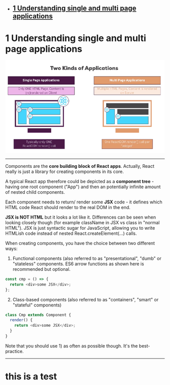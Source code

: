 - ## [1 Understanding single and multi page applications](#1_understanding_single_and_multi_page_applications)

# <a name="1_understanding_single_and_multi_page_applications"></a>1 Understanding single and multi page applications

![single-&-multipage-apps](./images/single-&-multipage-apps.png)

---

Components are the **core building block of React apps**. Actually, React really is just a library for creating components in its core.

A typical React app therefore could be depicted as a **component tree** - having one root component ("App") and then an potentially infinite amount of nested child components.

Each component needs to return/ render some **JSX** code - it defines which HTML code React should render to the real DOM in the end.

**JSX is NOT HTML** but it looks a lot like it. Differences can be seen when looking closely though (for example className in JSX vs class in "normal HTML"). JSX is just syntactic sugar for JavaScript, allowing you to write HTMLish code instead of nested React.createElement(...) calls.

When creating components, you have the choice between two different ways:

1. Functional components (also referred to as "presentational", "dumb" or "stateless" components. ES6 arrow functions as shown here is recommended but optional.

```js
const cmp = () => {
  return <div>some JSX</div>;
};
```

2. Class-based components (also referred to as "containers", "smart" or "stateful" components)

```js
class Cmp extends Component {
  render() {
    return <div>some JSX</div>;
  }
}
```

Note that you should use 1) as often as possible though. It's the best-practice.

---

# this is a test
